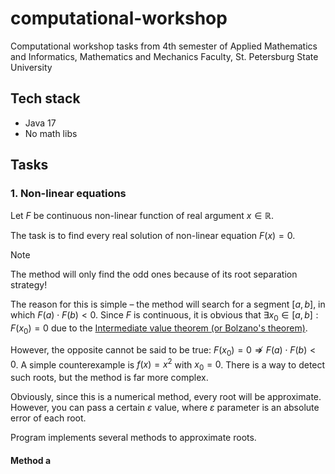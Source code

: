 # computational-workshop
Computational workshop tasks from 4th semester of Applied Mathematics and Informatics, Mathematics and Mechanics Faculty, St. Petersburg State University
## Tech stack
+ Java 17
+ No math libs
## Tasks
### 1. Non-linear equations
Let $F$ be continuous non-linear function of real argument $x\in\mathbb{R}$.

The task is to find every real solution of non-linear equation $F(x)=0$.

> [!NOTE] 
> The method will only find the odd ones because of its root separation strategy!

The reason for this is simple – the method will search for a segment $[a,b]$, in which $F(a)\cdot F(b)<0$. Since $F$ is continuous, it is obvious that $\exists x_0\in[a,b]:F(x_0)=0$ due to the [Intermediate value theorem (or Bolzano's theorem)](https://en.wikipedia.org/wiki/Intermediate_value_theorem).

However, the opposite cannot be said to be true: $F(x_0)=0\not\Rightarrow F(a)\cdot F(b)<0$. A simple counterexample is $f(x)=x^2$ with $x_0=0$. There is a way to detect such roots, but the method is far more complex.

Obviously, since this is a numerical method, every root will be approximate. However, you can pass a certain $\varepsilon$ value, where $\varepsilon$ parameter is an absolute error of each root.

Program implements several methods to approximate roots. 

#### Method a
